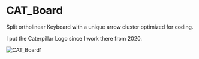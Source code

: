 # CAT_Board

Split ortholinear Keyboard with a unique arrow cluster optimized for coding. 

I put the Caterpillar Logo since I work there from 2020. 


![CAT_Board1](https://user-images.githubusercontent.com/65697808/211575843-45e173bd-1cdf-4801-acff-2d2b649e390e.jpg)
